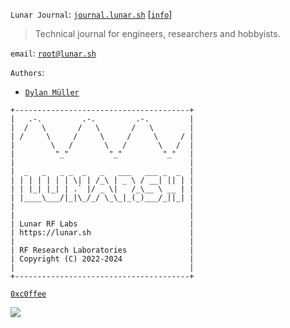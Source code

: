 `Lunar Journal`: [`journal.lunar.sh`](https://journal.lunar.sh/) [[`info`](https://journal.lunar.sh/info.txt)]

> Technical journal for engineers, researchers and hobbyists.

`email`: [`root@lunar.sh`](mailto:root@lunar.sh)

`Authors`: 
- [`Dylan Müller`](https://www.linkedin.com/in/dylanmuller)

```
+---------------------------------------+
|   .-.         .-.         .-.         |
|  /   \       /   \       /   \        |
| /     \     /     \     /     \     / |
|        \   /       \   /       \   /  |
|         "_"         "_"         "_"   |
|                                       |
|  _   _   _ _  _   _   ___   ___ _  _  |
| | | | | | | \| | /_\ | _ \ / __| || | |
| | |_| |_| | .` |/ _ \|   /_\__ \ __ | |
| |____\___/|_|\_/_/ \_\_|_(_)___/_||_| |
|                                       |
|                                       |
| Lunar RF Labs                         |
| https://lunar.sh                      |
|                                       |
| RF Research Laboratories              |
| Copyright (C) 2022-2024               |
|                                       |
+---------------------------------------+
```

[`0xc0ffee`](https://buymeacoffee.com/lunarjournal)

[![](https://github.com/lunarjournal/lunarjournal.github.io/blob/main/images/c0ffee.gif?raw=true)](https://buymeacoffee.com/lunarjournal)
